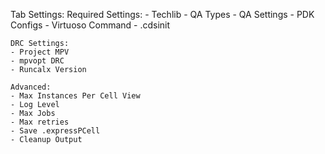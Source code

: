 Tab Settings:
    Required Settings:
    - Techlib
    - QA Types
    - QA Settings
    - PDK Configs
    - Virtuoso Command
    - .cdsinit

    DRC Settings:
    - Project MPV
    - mpvopt DRC
    - Runcalx Version

    Advanced:
    - Max Instances Per Cell View
    - Log Level
    - Max Jobs
    - Max retries
    - Save .expressPCell
    - Cleanup Output